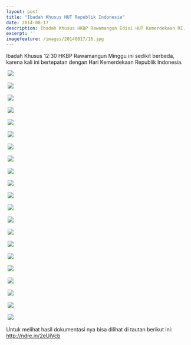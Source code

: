 ```yaml
---
layout: post
title: "Ibadah Khusus HUT Republik Indonesia"
date: 2014-08-17
description: Ibadah Khusus HKBP Rawamangun Edisi HUT Kemerdekaan RI.
excerpt: ''
imagefeature: /images/20140817/16.jpg
---
```



Ibadah Khusus 12:30 HKBP Rawamangun Minggu ini sedikit berbeda, karena kali ini bertepatan dengan Hari Kemerdekaan Republik Indonesia.

<a href="https://cdn.andremoreno.com/images/20140817/01.jpg" class="swipebox" title=""><img src="https://cdn.andremoreno.com/static/wait.gif" class="resize js_show loading_image" data-href="/images/20140817/01.jpg" alt="" /></a>
<noscript><img src="https://i.andremoreno.com/s720/images/20140817/01.jpg" /></noscript>

<a href="https://cdn.andremoreno.com/images/20140817/02.jpg" class="swipebox" title=""><img src="https://cdn.andremoreno.com/static/wait.gif" class="resize js_show loading_image" data-href="/images/20140817/02.jpg" alt="" /></a>
<noscript><img src="https://i.andremoreno.com/s720/images/20140817/02.jpg" /></noscript>

<a href="https://cdn.andremoreno.com/images/20140817/03.jpg" class="swipebox" title=""><img src="https://cdn.andremoreno.com/static/wait.gif" class="resize js_show loading_image" data-href="/images/20140817/03.jpg" alt="" /></a>
<noscript><img src="https://i.andremoreno.com/s720/images/20140817/03.jpg" /></noscript>

<a href="https://cdn.andremoreno.com/images/20140817/04.jpg" class="swipebox" title=""><img src="https://cdn.andremoreno.com/static/wait.gif" class="resize js_show loading_image" data-href="/images/20140817/04.jpg" alt="" /></a>
<noscript><img src="https://i.andremoreno.com/s720/images/20140817/04.jpg" /></noscript>

<a href="https://cdn.andremoreno.com/images/20140817/05.jpg" class="swipebox" title=""><img src="https://cdn.andremoreno.com/static/wait.gif" class="resize js_show loading_image" data-href="/images/20140817/05.jpg" alt="" /></a>
<noscript><img src="https://i.andremoreno.com/s720/images/20140817/05.jpg" /></noscript>

<a href="https://cdn.andremoreno.com/images/20140817/06.jpg" class="swipebox" title=""><img src="https://cdn.andremoreno.com/static/wait.gif" class="resize js_show loading_image" data-href="/images/20140817/06.jpg" alt="" /></a>
<noscript><img src="https://i.andremoreno.com/s720/images/20140817/06.jpg" /></noscript>

<a href="https://cdn.andremoreno.com/images/20140817/07.jpg" class="swipebox" title=""><img src="https://cdn.andremoreno.com/static/wait.gif" class="resize js_show loading_image" data-href="/images/20140817/07.jpg" alt="" /></a>
<noscript><img src="https://i.andremoreno.com/s720/images/20140817/07.jpg" /></noscript>

<a href="https://cdn.andremoreno.com/images/20140817/08.jpg" class="swipebox" title=""><img src="https://cdn.andremoreno.com/static/wait.gif" class="resize js_show loading_image" data-href="/images/20140817/08.jpg" alt="" /></a>
<noscript><img src="https://i.andremoreno.com/s720/images/20140817/08.jpg" /></noscript>

<a href="https://cdn.andremoreno.com/images/20140817/09.jpg" class="swipebox" title=""><img src="https://cdn.andremoreno.com/static/wait.gif" class="resize js_show loading_image" data-href="/images/20140817/09.jpg" alt="" /></a>
<noscript><img src="https://i.andremoreno.com/s720/images/20140817/09.jpg" /></noscript>

<a href="https://cdn.andremoreno.com/images/20140817/10.jpg" class="swipebox" title=""><img src="https://cdn.andremoreno.com/static/wait.gif" class="resize js_show loading_image" data-href="/images/20140817/10.jpg" alt="" /></a>
<noscript><img src="https://i.andremoreno.com/s720/images/20140817/10.jpg" /></noscript>

<a href="https://cdn.andremoreno.com/images/20140817/11.jpg" class="swipebox" title=""><img src="https://cdn.andremoreno.com/static/wait.gif" class="resize js_show loading_image" data-href="/images/20140817/11.jpg" alt="" /></a>
<noscript><img src="https://i.andremoreno.com/s720/images/20140817/11.jpg" /></noscript>

<a href="https://cdn.andremoreno.com/images/20140817/12.jpg" class="swipebox" title=""><img src="https://cdn.andremoreno.com/static/wait.gif" class="resize js_show loading_image" data-href="/images/20140817/12.jpg" alt="" /></a>
<noscript><img src="https://i.andremoreno.com/s720/images/20140817/12.jpg" /></noscript>

<a href="https://cdn.andremoreno.com/images/20140817/13.jpg" class="swipebox" title=""><img src="https://cdn.andremoreno.com/static/wait.gif" class="resize js_show loading_image" data-href="/images/20140817/13.jpg" alt="" /></a>
<noscript><img src="https://i.andremoreno.com/s720/images/20140817/13.jpg" /></noscript>

<a href="https://cdn.andremoreno.com/images/20140817/14.jpg" class="swipebox" title=""><img src="https://cdn.andremoreno.com/static/wait.gif" class="resize js_show loading_image" data-href="/images/20140817/14.jpg" alt="" /></a>
<noscript><img src="https://i.andremoreno.com/s720/images/20140817/14.jpg" /></noscript>

<a href="https://cdn.andremoreno.com/images/20140817/15.jpg" class="swipebox" title=""><img src="https://cdn.andremoreno.com/static/wait.gif" class="resize js_show loading_image" data-href="/images/20140817/15.jpg" alt="" /></a>
<noscript><img src="https://i.andremoreno.com/s720/images/20140817/15.jpg" /></noscript>

<a href="https://cdn.andremoreno.com/images/20140817/16.jpg" class="swipebox" title=""><img src="https://cdn.andremoreno.com/static/wait.gif" class="resize js_show loading_image" data-href="/images/20140817/16.jpg" alt="" /></a>
<noscript><img src="https://i.andremoreno.com/s720/images/20140817/16.jpg" /></noscript>

<a href="https://cdn.andremoreno.com/images/20140817/17.jpg" class="swipebox" title=""><img src="https://cdn.andremoreno.com/static/wait.gif" class="resize js_show loading_image" data-href="/images/20140817/17.jpg" alt="" /></a>
<noscript><img src="https://i.andremoreno.com/s720/images/20140817/17.jpg" /></noscript>

<a href="https://cdn.andremoreno.com/images/20140817/18.jpg" class="swipebox" title=""><img src="https://cdn.andremoreno.com/static/wait.gif" class="resize js_show loading_image" data-href="/images/20140817/18.jpg" alt="" /></a>
<noscript><img src="https://i.andremoreno.com/s720/images/20140817/18.jpg" /></noscript>

<a href="https://cdn.andremoreno.com/images/20140817/19.jpg" class="swipebox" title=""><img src="https://cdn.andremoreno.com/static/wait.gif" class="resize js_show loading_image" data-href="/images/20140817/19.jpg" alt="" /></a>
<noscript><img src="https://i.andremoreno.com/s720/images/20140817/19.jpg" /></noscript>

<a href="https://cdn.andremoreno.com/images/20140817/20.jpg" class="swipebox" title=""><img src="https://cdn.andremoreno.com/static/wait.gif" class="resize js_show loading_image" data-href="/images/20140817/20.jpg" alt="" /></a>
<noscript><img src="https://i.andremoreno.com/s720/images/20140817/20.jpg" /></noscript>

<a href="https://cdn.andremoreno.com/images/20140817/21.jpg" class="swipebox" title=""><img src="https://cdn.andremoreno.com/static/wait.gif" class="resize js_show loading_image" data-href="/images/20140817/21.jpg" alt="" /></a>
<noscript><img src="https://i.andremoreno.com/s720/images/20140817/21.jpg" /></noscript>


Untuk melihat hasil dokumentasi nya bisa dilihat di tautan berikut ini: <a href="http://ndre.in/2eUiVcb" target="_blank">http://ndre.in/2eUiVcb</a>